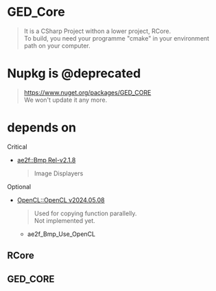 # GED_Core
> It is a CSharp Project withon a lower project, RCore.  
> To build, you need your programme "cmake" in your environment path on your computer.

# Nupkg is @deprecated
> https://www.nuget.org/packages/GED_CORE  
> We won't update it any more.

# depends on
Critical
- [ae2f::Bmp Rel-v2.1.8](https://github.com/yuisanae2f/ae2f_Bmp/releases/tag/Rel-v2.1.8)
	> Image Displayers

Optional
- [OpenCL::OpenCL v2024.05.08](https://github.com/KhronosGroup/OpenCL-SDK/releases/tag/v2024.05.08)
	> Used for copying function parallelly.  
	> Not implemented yet.
	- ae2f_Bmp_Use_OpenCL

## RCore
## GED_CORE